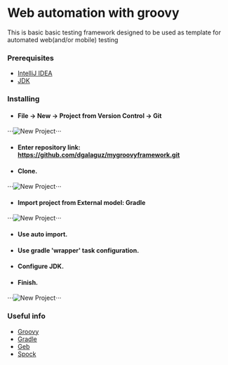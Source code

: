 # Web automation with groovy

This is basic basic testing framework designed to be used as template for automated web(and/or mobile) testing

### Prerequisites

* [IntelliJ IDEA](https://www.jetbrains.com/idea/download)
* [JDK](http://www.oracle.com/technetwork/java/javase/downloads/jdk8-downloads-2133151.html)

### Installing
* #### File -> New -> Project from Version Control -> Git
⋅⋅⋅![New Project](/../screenshots/2018-05-30_18-58-43.png)⋅⋅⋅
  
* #### Enter repository link: https://github.com/dgalaguz/mygroovyframework.git
* #### Clone.
⋅⋅⋅![New Project](/../screenshots/2018-05-31_13-33-23.png)⋅⋅⋅
  
* #### Import project from External model: Gradle
⋅⋅⋅![New Project](/../screenshots/2018-05-30_18-59-02.png)⋅⋅⋅
  
* #### Use auto import.
* #### Use gradle 'wrapper' task configuration.
* #### Configure JDK.
* #### Finish.
⋅⋅⋅![New Project](/../screenshots/2018-05-30_18-59-32.png)⋅⋅⋅
  
### Useful info
* [Groovy](http://groovy-lang.org/)
* [Gradle](https://gradle.org/)
* [Geb](http://www.gebish.org/)
* [Spock](http://spockframework.org/)